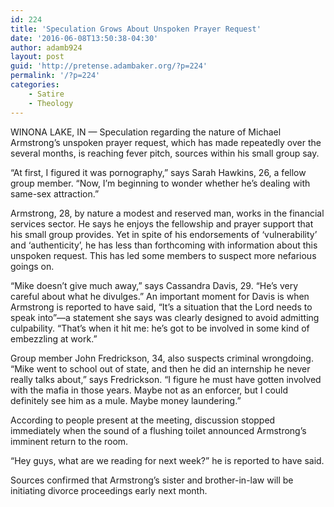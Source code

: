 ```yaml
---
id: 224
title: 'Speculation Grows About Unspoken Prayer Request'
date: '2016-06-08T13:50:38-04:30'
author: adamb924
layout: post
guid: 'http://pretense.adambaker.org/?p=224'
permalink: '/?p=224'
categories:
    - Satire
    - Theology
---
```


WINONA LAKE, IN — Speculation regarding the nature of Michael Armstrong’s unspoken prayer request, which has made repeatedly over the several months, is reaching fever pitch, sources within his small group say.

“At first, I figured it was pornography,” says Sarah Hawkins, 26, a fellow group member. “Now, I’m beginning to wonder whether he’s dealing with same-sex attraction.”

Armstrong, 28, by nature a modest and reserved man, works in the financial services sector. He says he enjoys the fellowship and prayer support that his small group provides. Yet in spite of his endorsements of ‘vulnerability’ and ‘authenticity’, he has less than forthcoming with information about this unspoken request. This has led some members to suspect more nefarious goings on.

“Mike doesn’t give much away,” says Cassandra Davis, 29. “He’s very careful about what he divulges.” An important moment for Davis is when Armstrong is reported to have said, “It’s a situation that the Lord needs to speak into”—a statement she says was clearly designed to avoid admitting culpability. “That’s when it hit me: he’s got to be involved in some kind of embezzling at work.”

Group member John Fredrickson, 34, also suspects criminal wrongdoing. “Mike went to school out of state, and then he did an internship he never really talks about,” says Fredrickson. “I figure he must have gotten involved with the mafia in those years. Maybe not as an enforcer, but I could definitely see him as a mule. Maybe money laundering.”

According to people present at the meeting, discussion stopped immediately when the sound of a flushing toilet announced Armstrong’s imminent return to the room.

“Hey guys, what are we reading for next week?” he is reported to have said.

Sources confirmed that Armstrong’s sister and brother-in-law will be initiating divorce proceedings early next month.